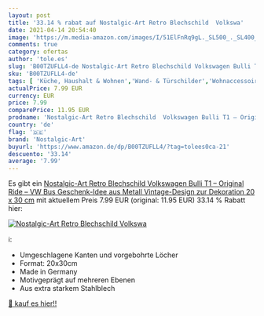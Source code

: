 ```yaml
---
layout: post
title: '33.14 % rabat auf Nostalgic-Art Retro Blechschild  Volkswa'
date: 2021-04-14 20:54:40
image: 'https://m.media-amazon.com/images/I/51ElFnRq9gL._SL500_._SL400_.jpg'
comments: true
category: ofertas
author: 'tole.es'
slug: 'B00TZUFLL4-de Nostalgic-Art Retro Blechschild Volkswagen Bulli T1 –...'
sku: 'B00TZUFLL4-de'
tags: [ 'Küche, Haushalt & Wohnen','Wand- & Türschilder','Wohnaccessoires & Deko','nostalgic-art', ]
actualPrice: 7.99 EUR
currency: EUR
price: 7.99
comparePrice: 11.95 EUR
prodname: 'Nostalgic-Art Retro Blechschild  Volkswagen Bulli T1 – Original Ride – VW Bus Geschenk-Idee  aus Metall  Vintage-Design zur Dekoration  20 x 30 cm'
country: 'de'
flag: '🇩🇪'
brand: 'Nostalgic-Art'
buyurl: 'https://www.amazon.de/dp/B00TZUFLL4/?tag=tolees0ca-21'
descuento: '33.14'
average: '7.99'
---
```


Es gibt ein [Nostalgic-Art Retro Blechschild  Volkswagen Bulli T1 – Original Ride – VW Bus Geschenk-Idee  aus Metall  Vintage-Design zur Dekoration  20 x 30 cm](https://www.amazon.de/dp/B00TZUFLL4/?tag=tolees0ca-21) mit aktuellem Preis 7.99 EUR (original: 11.95 EUR) 33.14 % Rabatt hier:

[![Nostalgic-Art Retro Blechschild  Volkswa](https://m.media-amazon.com/images/I/51ElFnRq9gL._SL500_._SL400_.jpg)](https://www.amazon.de/dp/B00TZUFLL4/?tag=tolees0ca-21)

ℹ️:

- Umgeschlagene Kanten und vorgebohrte Löcher
- Format: 20x30cm
- Made in Germany
- Motivgeprägt auf mehreren Ebenen
- Aus extra starkem Stahlblech

[🛒 kauf es hier!!](https://www.amazon.de/dp/B00TZUFLL4/?tag=tolees0ca-21)
